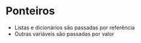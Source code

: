 # Ponteiros

- Listas e dicionários são passadas por referência
- Outras variáveis são passadas por valor